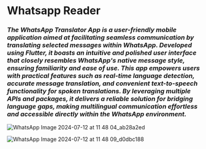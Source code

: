 # Whatsapp Reader

<h3><i><strong>The WhatsApp Translator App is a user-friendly mobile application aimed at facilitating seamless communication by translating selected messages within WhatsApp. Developed using Flutter, it boasts an intuitive and polished user interface that closely resembles WhatsApp's native message style, ensuring familiarity and ease of use. This app empowers users with practical features such as real-time language detection, accurate message translation, and convenient text-to-speech functionality for spoken translations. By leveraging multiple APIs and packages, it delivers a reliable solution for bridging language gaps, making multilingual communication effortless and accessible directly within the WhatsApp environment.</strong></i></h3>

![WhatsApp Image 2024-07-12 at 11 48 04_ab28a2ed](https://github.com/user-attachments/assets/da25026b-a71c-4591-99f5-439e4aca9bcd)

![WhatsApp Image 2024-07-12 at 11 48 09_d0dbc188](https://github.com/user-attachments/assets/86771bc5-d49e-4885-b5a1-5212ad9cd09b)
